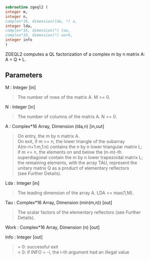 ```fortran  
subroutine zgeql2 (  
integer m,  
integer n,  
complex*16, dimension(lda, *) a,  
integer lda,  
complex*16, dimension(*) tau,  
complex*16, dimension(*) work,  
integer info  
)  
```  
  
ZGEQL2 computes a QL factorization of a complex m by n matrix A:  
A = Q * L.  
  
## Parameters  
M : Integer [in]  
> The number of rows of the matrix A.  M >= 0.  
  
N : Integer [in]  
> The number of columns of the matrix A.  N >= 0.  
  
A : Complex*16 Array, Dimension (lda,n) [in,out]  
> On entry, the m by n matrix A.  
> On exit, if m >= n, the lower triangle of the subarray  
> A(m-n+1:m,1:n) contains the n by n lower triangular matrix L;  
> if m <= n, the elements on and below the (n-m)-th  
> superdiagonal contain the m by n lower trapezoidal matrix L;  
> the remaining elements, with the array TAU, represent the  
> unitary matrix Q as a product of elementary reflectors  
> (see Further Details).  
  
Lda : Integer [in]  
> The leading dimension of the array A.  LDA >= max(1,M).  
  
Tau : Complex*16 Array, Dimension (min(m,n)) [out]  
> The scalar factors of the elementary reflectors (see Further  
> Details).  
  
Work : Complex*16 Array, Dimension (n) [out]  
  
Info : Integer [out]  
> = 0: successful exit  
> < 0: if INFO = -i, the i-th argument had an illegal value  
  
